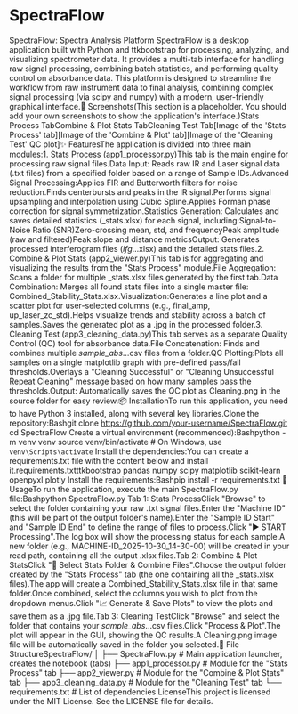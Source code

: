 # SpectraFlow
SpectraFlow: Spectra Analysis Platform SpectraFlow is a desktop application built with Python and ttkbootstrap for processing, analyzing, and visualizing spectrometer data. It provides a multi-tab interface for handling raw signal processing, combining batch statistics, and performing quality control on absorbance data.
This platform is designed to streamline the workflow from raw instrument data to final analysis, combining complex signal processing (via scipy and numpy) with a modern, user-friendly graphical interface.📸 Screenshots(This section is a placeholder. You should add your own screenshots to show the application's interface.)Stats Process TabCombine & Plot Stats TabCleaning Test Tab[Image of the 'Stats Process' tab][Image of the 'Combine & Plot' tab][Image of the 'Cleaning Test' QC plot]✨ FeaturesThe application is divided into three main modules:1. Stats Process (app1_processor.py)This tab is the main engine for processing raw signal files.Data Input: Reads raw IR and Laser signal data (.txt files) from a specified folder based on a range of Sample IDs.Advanced Signal Processing:Applies FIR and Butterworth filters for noise reduction.Finds centerbursts and peaks in the IR signal.Performs signal upsampling and interpolation using Cubic Spline.Applies Forman phase correction for signal symmetrization.Statistics Generation: Calculates and saves detailed statistics (_stats.xlsx) for each signal, including:Signal-to-Noise Ratio (SNR)Zero-crossing mean, std, and frequencyPeak amplitude (raw and filtered)Peak slope and distance metricsOutput: Generates processed interferogram files (_ifg_...xlsx) and the detailed stats files.2. Combine & Plot Stats (app2_viewer.py)This tab is for aggregating and visualizing the results from the "Stats Process" module.File Aggregation: Scans a folder for multiple _stats.xlsx files generated by the first tab.Data Combination: Merges all found stats files into a single master file: Combined_Stability_Stats.xlsx.Visualization:Generates a line plot and a scatter plot for user-selected columns (e.g., final_amp, up_laser_zc_std).Helps visualize trends and stability across a batch of samples.Saves the generated plot as a .jpg in the processed folder.3. Cleaning Test (app3_cleaning_data.py)This tab serves as a separate Quality Control (QC) tool for absorbance data.File Concatenation: Finds and combines multiple _sample_abs_...csv files from a folder.QC Plotting:Plots all samples on a single matplotlib graph with pre-defined pass/fail thresholds.Overlays a "Cleaning Successful" or "Cleaning Unsuccessful Repeat Cleaning" message based on how many samples pass the thresholds.Output: Automatically saves the QC plot as Cleaning.png in the source folder for easy review.📦 InstallationTo run this application, you need to have Python 3 installed, along with several key libraries.Clone the repository:Bashgit clone https://github.com/your-username/SpectraFlow.git
cd SpectraFlow
Create a virtual environment (recommended):Bashpython -m venv venv
source venv/bin/activate  # On Windows, use `venv\Scripts\activate`
Install the dependencies:You can create a requirements.txt file with the content below and install it.requirements.txtttkbootstrap
pandas
numpy
scipy
matplotlib
scikit-learn
openpyxl
plotly
Install the requirements:Bashpip install -r requirements.txt
🚀 UsageTo run the application, execute the main SpectraFlow.py file:Bashpython SpectraFlow.py
Tab 1: Stats ProcessClick "Browse" to select the folder containing your raw .txt signal files.Enter the "Machine ID" (this will be part of the output folder's name).Enter the "Sample ID Start" and "Sample ID End" to define the range of files to process.Click "▶ START Processing".The log box will show the processing status for each sample.A new folder (e.g., MACHINE-ID_2025-10-30_14-30-00) will be created in your read path, containing all the output .xlsx files.Tab 2: Combine & Plot StatsClick "📂 Select Stats Folder & Combine Files".Choose the output folder created by the "Stats Process" tab (the one containing all the _stats.xlsx files).The app will create a Combined_Stability_Stats.xlsx file in that same folder.Once combined, select the columns you wish to plot from the dropdown menus.Click "📈 Generate & Save Plots" to view the plots and save them as a .jpg file.Tab 3: Cleaning TestClick "Browse" and select the folder that contains your _sample_abs_...csv files.Click "Process & Plot".The plot will appear in the GUI, showing the QC results.A Cleaning.png image file will be automatically saved in the folder you selected.📂 File StructureSpectraFlow/
│
├── SpectraFlow.py           # Main application launcher, creates the notebook (tabs)
├── app1_processor.py        # Module for the "Stats Process" tab
├── app2_viewer.py           # Module for the "Combine & Plot Stats" tab
├── app3_cleaning_data.py    # Module for the "Cleaning Test" tab
└── requirements.txt         # List of dependencies
LicenseThis project is licensed under the MIT License. See the LICENSE file for details.

